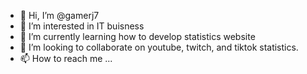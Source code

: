 - 👋 Hi, I’m @gamerj7
- 👀 I’m interested in IT buisness
- 🌱 I’m currently learning how to develop statistics website
- 💞️ I’m looking to collaborate on youtube, twitch, and tiktok statistics. 
- 📫 How to reach me ...

<!---
gamerj7/gamerj7 is a ✨ special ✨ repository because its `README.md` (this file) appears on your GitHub profile.
You can click the Preview link to take a look at your changes.
--->
